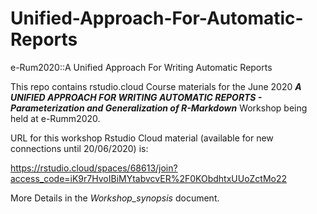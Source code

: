 # Unified-Approach-For-Automatic-Reports
e-Rum2020::A Unified Approach For Writing Automatic Reports

This repo contains rstudio.cloud Course materials for the June 2020 ***A UNIFIED APPROACH FOR WRITING AUTOMATIC REPORTS - Parameterization and Generalization of R-Markdown*** Workshop being held at e-Rumm2020. 

URL for this workshop Rstudio Cloud material (available for new connections until 20/06/2020) is:

https://rstudio.cloud/spaces/68613/join?access_code=iK9r7HvoIBiMYtabvcvER%2F0KObdhtxUUoZctMo22

More Details in the *Workshop_synopsis* document.
